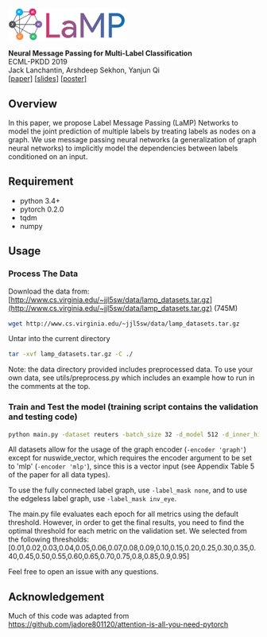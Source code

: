 <img src="LaMP.png" width="47%" height="47%">

**Neural Message Passing for Multi-Label Classification**<br/>
ECML-PKDD 2019<br/>
Jack Lanchantin, Arshdeep Sekhon, Yanjun Qi<br/>
[[paper]](https://arxiv.org/abs/1904.08049)
[[slides]](https://www.cs.virginia.edu/~jjl5sw/documents/LaMP_slides.pdf)
[[poster]](https://www.cs.virginia.edu/~jjl5sw/documents/LaMP_poster.pdf)

## Overview
In this paper, we propose Label Message Passing (LaMP) Networks to model the joint
prediction of multiple labels by treating labels as nodes on a graph. 
We use message passing neural networks (a generalization of graph neural networks) to implicitly model
the dependencies between labels conditioned on an input. 

## Requirement
- python 3.4+
- pytorch 0.2.0
- tqdm
- numpy


## Usage

### Process The Data
Download the data from: [http://www.cs.virginia.edu/~jjl5sw/data/lamp_datasets.tar.gz](http://www.cs.virginia.edu/~jjl5sw/data/lamp_datasets.tar.gz) (745M)
```bash
wget http://www.cs.virginia.edu/~jjl5sw/data/lamp_datasets.tar.gz
```

Untar into the current directory
```bash
tar -xvf lamp_datasets.tar.gz -C ./
```

<!--
### 1) Preprocess the data for a specific dataset
```bash
python preprocess.py -train_src data/reuters/train_inputs.txt -train_tgt data/reuters/train_labels.txt -valid_src data/reuters/valid_inputs.txt -valid_tgt data/reuters/valid_labels.txt -test_src data/reuters/test_inputs.txt -test_tgt data/reuters/test_labels.txt -save_data data/reuters/train_valid_test.pt -max_seq_len 300
```
-->

Note: the data directory provided includes preprocessed data. To use your own data, see utils/preprocess.py which includes an example how to run in the comments at the top.

### Train and Test the model (training script contains the validation and testing code)
```bash
python main.py -dataset reuters -batch_size 32 -d_model 512 -d_inner_hid 512 -n_layers_enc 2 -n_layers_dec 2 -n_head 4 -epoch 50 -dropout 0.2 -dec_dropout 0.2 -lr 0.0002 -encoder 'graph' -decoder 'graph' -label_mask 'prior'
```

All datasets allow for the usage of the graph encoder (`-encoder 'graph'`) except for nuswide_vector, which requires the encoder argument to be set to 'mlp' (`-encoder 'mlp'`), since this is a vector input (see Appendix Table 5 of the paper for all data types). 

To use the fully connected label graph, use `-label_mask none`, and to use the edgeless label graph, use `-label_mask inv_eye`.

The main.py file evaluates each epoch for all metrics using the default threshold. However, in order to get the final results, you need to find the optimal threshold for each metric on the validation set. We selected from the following thresholds:
[0.01,0.02,0.03,0.04,0.05,0.06,0.07,0.08,0.09,0.10,0.15,0.20,0.25,0.30,0.35,0.40,0.45,0.50,0.55,0.60,0.65,0.70,0.75,0.8,0.85,0.9,0.95]

Feel free to open an issue with any questions.

## Acknowledgement
Much of this code was adapted from https://github.com/jadore801120/attention-is-all-you-need-pytorch
